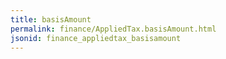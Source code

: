 ```yaml
---
title: basisAmount
permalink: finance/AppliedTax.basisAmount.html
jsonid: finance_appliedtax_basisamount
---
```

